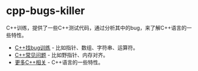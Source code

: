 # cpp-bugs-killer
C++训练，提供了一些C++测试代码，通过分析其中的bug，来了解C++语言的一些特性。

* [C++找bug训练](https://github.com/gonglei007/cpp-bugs-killer/blob/main/mds/C++找bug训练.md) - 比如指针、数组、字符串、运算符。
* [C++常见问题](https://github.com/gonglei007/cpp-bugs-killer/blob/main/mds/C++常见问题.md) - 比如野指针、内存对齐。
* [更多C++相关](https://github.com/gonglei007/GameDevMind/blob/main/mds/1.1.2.C++语言.md) - C++语言的一些特性。
